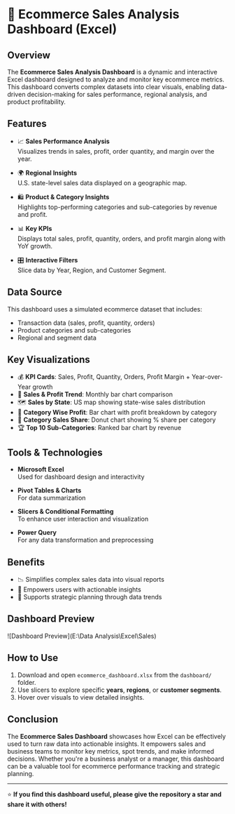 # 🛒 Ecommerce Sales Analysis Dashboard (Excel)

## Overview

The **Ecommerce Sales Analysis Dashboard** is a dynamic and interactive Excel dashboard designed to analyze and monitor key ecommerce metrics. This dashboard converts complex datasets into clear visuals, enabling data-driven decision-making for sales performance, regional analysis, and product profitability.

## Features

- 📈 **Sales Performance Analysis**  
  Visualizes trends in sales, profit, order quantity, and margin over the year.
  
- 🌍 **Regional Insights**  
  U.S. state-level sales data displayed on a geographic map.

- 🛍️ **Product & Category Insights**  
  Highlights top-performing categories and sub-categories by revenue and profit.

- 📊 **Key KPIs**  
  Displays total sales, profit, quantity, orders, and profit margin along with YoY growth.

- 🎛️ **Interactive Filters**  
  Slice data by Year, Region, and Customer Segment.

## Data Source

This dashboard uses a simulated ecommerce dataset that includes:
- Transaction data (sales, profit, quantity, orders)
- Product categories and sub-categories
- Regional and segment data

## Key Visualizations

- 💰 **KPI Cards**: Sales, Profit, Quantity, Orders, Profit Margin + Year-over-Year growth
- 📅 **Sales & Profit Trend**: Monthly bar chart comparison
- 🗺️ **Sales by State**: US map showing state-wise sales distribution
- 🧾 **Category Wise Profit**: Bar chart with profit breakdown by category
- 🍩 **Category Sales Share**: Donut chart showing % share per category
- 🏆 **Top 10 Sub-Categories**: Ranked bar chart by revenue

## Tools & Technologies

- **Microsoft Excel**  
  Used for dashboard design and interactivity
  
- **Pivot Tables & Charts**  
  For data summarization

- **Slicers & Conditional Formatting**  
  To enhance user interaction and visualization

- **Power Query**  
  For any data transformation and preprocessing

## Benefits

- 📉 Simplifies complex sales data into visual reports
- 🧠 Empowers users with actionable insights
- 🚀 Supports strategic planning through data trends

## Dashboard Preview

![Dashboard Preview](E:\Data Analysis\Excel\Sales)

## How to Use

1. Download and open `ecommerce_dashboard.xlsx` from the `dashboard/` folder.
2. Use slicers to explore specific **years**, **regions**, or **customer segments**.
3. Hover over visuals to view detailed insights.

## Conclusion

The **Ecommerce Sales Dashboard** showcases how Excel can be effectively used to turn raw data into actionable insights. It empowers sales and business teams to monitor key metrics, spot trends, and make informed decisions. Whether you're a business analyst or a manager, this dashboard can be a valuable tool for ecommerce performance tracking and strategic planning.

---

⭐ **If you find this dashboard useful, please give the repository a star and share it with others!**
